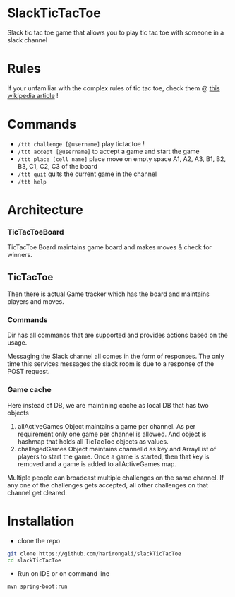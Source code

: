 # SlackTicTacToe

Slack tic tac toe game that allows you to play tic tac toe with 
someone in a slack channel

# Rules

If your unfamiliar with the complex rules of tic tac toe, check them @ [this wikipedia
article](https://en.wikipedia.org/wiki/Tic-tac-toe) !

# Commands
- `/ttt challenge [@username]` play tictactoe !
- `/ttt accept [@username]` to accept a game and start the game
- `/ttt place [cell name]` place move on empty space A1, A2, A3, B1, B2, B3, C1, C2, C3 of the board
- `/ttt quit` quits the current game in the channel
- `/ttt help`


# Architecture

### TicTacToeBoard
TicTacToe Board maintains game board and makes moves & check for winners.

## TicTacToe
Then there is actual Game tracker which has the board and maintains players and moves.

### Commands
Dir has all commands that are supported and provides actions based on the usage.

Messaging the Slack channel all comes in the form of responses. The only time this services
messages the slack room is due to a response of the POST request.

### Game cache
Here instead of DB, we are maintining cache as local DB that has two objects 
1. allActiveGames Object maintains a game per channel. As per requirement only one game per channel is allowed. 
And object is hashmap that holds all TicTacToe objects as values.
2. challegedGames Object maintains channelId as key and ArrayList of players to start the game. Once a game is started,
then that key is removed and a game is added to allActiveGames map.

Multiple people can broadcast multiple challenges on the same channel. If any one of the challenges
gets accepted, all other challenges on that channel get cleared.

# Installation

- clone the repo
```sh
git clone https://github.com/harirongali/slackTicTacToe
cd slackTicTacToe
```
- Run on IDE or on command line
```sh
mvn spring-boot:run
```
